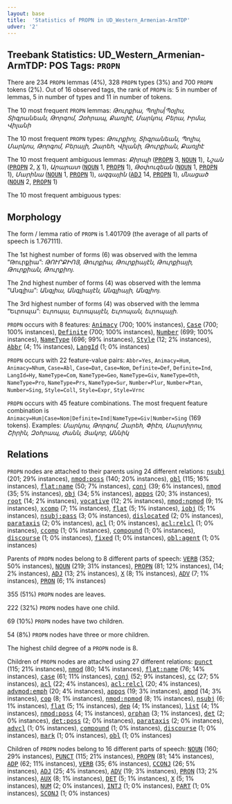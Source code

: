 ```yaml
---
layout: base
title:  'Statistics of PROPN in UD_Western_Armenian-ArmTDP'
udver: '2'
---
```


## Treebank Statistics: UD_Western_Armenian-ArmTDP: POS Tags: `PROPN`

There are 234 `PROPN` lemmas (4%), 328 `PROPN` types (3%) and 700 `PROPN` tokens (2%).
Out of 16 observed tags, the rank of `PROPN` is: 5 in number of lemmas, 5 in number of types and 11 in number of tokens.

The 10 most frequent `PROPN` lemmas: <em>Թուրքիա, Պոլիս|Պօլիս, Տիգրանեան, Թորգոմ, Զօհրապ, Քառլիէ, Մարկոս, Բերա, Իրմա, Վիլանի</em>

The 10 most frequent `PROPN` types:  <em>Թուրքիոյ, Տիգրանեան, Պոլիս, Մարկոս, Թորգոմ, Բերայի, Զարեհ, Վիլանի, Թուրքիան, Քառլիէ</em>

The 10 most frequent ambiguous lemmas: <em>Քիրպի</em> (<tt><a href="hyw_armtdp-pos-PROPN.html">PROPN</a></tt> 3, <tt><a href="hyw_armtdp-pos-NOUN.html">NOUN</a></tt> 1), <em>Նշան</em> (<tt><a href="hyw_armtdp-pos-PROPN.html">PROPN</a></tt> 2, <tt><a href="hyw_armtdp-pos-X.html">X</a></tt> 1), <em>Արարատ</em> (<tt><a href="hyw_armtdp-pos-NOUN.html">NOUN</a></tt> 1, <tt><a href="hyw_armtdp-pos-PROPN.html">PROPN</a></tt> 1), <em>Թօփուզեան</em> (<tt><a href="hyw_armtdp-pos-NOUN.html">NOUN</a></tt> 1, <tt><a href="hyw_armtdp-pos-PROPN.html">PROPN</a></tt> 1), <em>Մարինա</em> (<tt><a href="hyw_armtdp-pos-NOUN.html">NOUN</a></tt> 1, <tt><a href="hyw_armtdp-pos-PROPN.html">PROPN</a></tt> 1), <em>ազգային</em> (<tt><a href="hyw_armtdp-pos-ADJ.html">ADJ</a></tt> 14, <tt><a href="hyw_armtdp-pos-PROPN.html">PROPN</a></tt> 1), <em>մնացած</em> (<tt><a href="hyw_armtdp-pos-NOUN.html">NOUN</a></tt> 2, <tt><a href="hyw_armtdp-pos-PROPN.html">PROPN</a></tt> 1)

The 10 most frequent ambiguous types:  



## Morphology

The form / lemma ratio of `PROPN` is 1.401709 (the average of all parts of speech is 1.767111).

The 1st highest number of forms (6) was observed with the lemma “Թուրքիա”: <em>ԹՈՒՐՔԻՈՅ, Թուրքիա, Թուրքիայէն, Թուրքիայի, Թուրքիան, Թուրքիոյ</em>.

The 2nd highest number of forms (4) was observed with the lemma “Անգլիա”: <em>Անգլիա, Անգլիայէն, Անգլիայի, Անգլիոյ</em>.

The 3rd highest number of forms (4) was observed with the lemma “Եւրոպա”: <em>Եւրոպա, Եւրոպայէն, Եւրոպան, եւրոպայի</em>.

`PROPN` occurs with 8 features: <tt><a href="hyw_armtdp-feat-Animacy.html">Animacy</a></tt> (700; 100% instances), <tt><a href="hyw_armtdp-feat-Case.html">Case</a></tt> (700; 100% instances), <tt><a href="hyw_armtdp-feat-Definite.html">Definite</a></tt> (700; 100% instances), <tt><a href="hyw_armtdp-feat-Number.html">Number</a></tt> (699; 100% instances), <tt><a href="hyw_armtdp-feat-NameType.html">NameType</a></tt> (696; 99% instances), <tt><a href="hyw_armtdp-feat-Style.html">Style</a></tt> (12; 2% instances), <tt><a href="hyw_armtdp-feat-Abbr.html">Abbr</a></tt> (4; 1% instances), <tt><a href="hyw_armtdp-feat-LangId.html">LangId</a></tt> (1; 0% instances)

`PROPN` occurs with 22 feature-value pairs: `Abbr=Yes`, `Animacy=Hum`, `Animacy=Nhum`, `Case=Abl`, `Case=Dat`, `Case=Nom`, `Definite=Def`, `Definite=Ind`, `LangId=Hy`, `NameType=Com`, `NameType=Geo`, `NameType=Giv`, `NameType=Oth`, `NameType=Pro`, `NameType=Prs`, `NameType=Sur`, `Number=Plur`, `Number=Ptan`, `Number=Sing`, `Style=Coll`, `Style=Expr`, `Style=Vrnc`

`PROPN` occurs with 45 feature combinations.
The most frequent feature combination is `Animacy=Hum|Case=Nom|Definite=Ind|NameType=Giv|Number=Sing` (169 tokens).
Examples: <em>Մարկոս, Թորգոմ, Զարեհ, Փիէռ, Մարտիրոս, Շիրին, Զօհրապ, Ժանն, Յակոբ, Աննիկ</em>


## Relations

`PROPN` nodes are attached to their parents using 24 different relations: <tt><a href="hyw_armtdp-dep-nsubj.html">nsubj</a></tt> (201; 29% instances), <tt><a href="hyw_armtdp-dep-nmod-poss.html">nmod:poss</a></tt> (140; 20% instances), <tt><a href="hyw_armtdp-dep-obl.html">obl</a></tt> (115; 16% instances), <tt><a href="hyw_armtdp-dep-flat-name.html">flat:name</a></tt> (50; 7% instances), <tt><a href="hyw_armtdp-dep-conj.html">conj</a></tt> (39; 6% instances), <tt><a href="hyw_armtdp-dep-nmod.html">nmod</a></tt> (35; 5% instances), <tt><a href="hyw_armtdp-dep-obj.html">obj</a></tt> (34; 5% instances), <tt><a href="hyw_armtdp-dep-appos.html">appos</a></tt> (20; 3% instances), <tt><a href="hyw_armtdp-dep-root.html">root</a></tt> (14; 2% instances), <tt><a href="hyw_armtdp-dep-vocative.html">vocative</a></tt> (12; 2% instances), <tt><a href="hyw_armtdp-dep-nmod-npmod.html">nmod:npmod</a></tt> (9; 1% instances), <tt><a href="hyw_armtdp-dep-xcomp.html">xcomp</a></tt> (7; 1% instances), <tt><a href="hyw_armtdp-dep-flat.html">flat</a></tt> (5; 1% instances), <tt><a href="hyw_armtdp-dep-iobj.html">iobj</a></tt> (5; 1% instances), <tt><a href="hyw_armtdp-dep-nsubj-pass.html">nsubj:pass</a></tt> (3; 0% instances), <tt><a href="hyw_armtdp-dep-dislocated.html">dislocated</a></tt> (2; 0% instances), <tt><a href="hyw_armtdp-dep-parataxis.html">parataxis</a></tt> (2; 0% instances), <tt><a href="hyw_armtdp-dep-acl.html">acl</a></tt> (1; 0% instances), <tt><a href="hyw_armtdp-dep-acl-relcl.html">acl:relcl</a></tt> (1; 0% instances), <tt><a href="hyw_armtdp-dep-ccomp.html">ccomp</a></tt> (1; 0% instances), <tt><a href="hyw_armtdp-dep-compound.html">compound</a></tt> (1; 0% instances), <tt><a href="hyw_armtdp-dep-discourse.html">discourse</a></tt> (1; 0% instances), <tt><a href="hyw_armtdp-dep-fixed.html">fixed</a></tt> (1; 0% instances), <tt><a href="hyw_armtdp-dep-obl-agent.html">obl:agent</a></tt> (1; 0% instances)

Parents of `PROPN` nodes belong to 8 different parts of speech: <tt><a href="hyw_armtdp-pos-VERB.html">VERB</a></tt> (352; 50% instances), <tt><a href="hyw_armtdp-pos-NOUN.html">NOUN</a></tt> (219; 31% instances), <tt><a href="hyw_armtdp-pos-PROPN.html">PROPN</a></tt> (81; 12% instances),  (14; 2% instances), <tt><a href="hyw_armtdp-pos-ADJ.html">ADJ</a></tt> (13; 2% instances), <tt><a href="hyw_armtdp-pos-X.html">X</a></tt> (8; 1% instances), <tt><a href="hyw_armtdp-pos-ADV.html">ADV</a></tt> (7; 1% instances), <tt><a href="hyw_armtdp-pos-PRON.html">PRON</a></tt> (6; 1% instances)

355 (51%) `PROPN` nodes are leaves.

222 (32%) `PROPN` nodes have one child.

69 (10%) `PROPN` nodes have two children.

54 (8%) `PROPN` nodes have three or more children.

The highest child degree of a `PROPN` node is 8.

Children of `PROPN` nodes are attached using 27 different relations: <tt><a href="hyw_armtdp-dep-punct.html">punct</a></tt> (115; 21% instances), <tt><a href="hyw_armtdp-dep-nmod.html">nmod</a></tt> (80; 14% instances), <tt><a href="hyw_armtdp-dep-flat-name.html">flat:name</a></tt> (76; 14% instances), <tt><a href="hyw_armtdp-dep-case.html">case</a></tt> (61; 11% instances), <tt><a href="hyw_armtdp-dep-conj.html">conj</a></tt> (52; 9% instances), <tt><a href="hyw_armtdp-dep-cc.html">cc</a></tt> (27; 5% instances), <tt><a href="hyw_armtdp-dep-acl.html">acl</a></tt> (22; 4% instances), <tt><a href="hyw_armtdp-dep-acl-relcl.html">acl:relcl</a></tt> (20; 4% instances), <tt><a href="hyw_armtdp-dep-advmod-emph.html">advmod:emph</a></tt> (20; 4% instances), <tt><a href="hyw_armtdp-dep-appos.html">appos</a></tt> (19; 3% instances), <tt><a href="hyw_armtdp-dep-amod.html">amod</a></tt> (14; 3% instances), <tt><a href="hyw_armtdp-dep-cop.html">cop</a></tt> (8; 1% instances), <tt><a href="hyw_armtdp-dep-nmod-npmod.html">nmod:npmod</a></tt> (8; 1% instances), <tt><a href="hyw_armtdp-dep-nsubj.html">nsubj</a></tt> (6; 1% instances), <tt><a href="hyw_armtdp-dep-flat.html">flat</a></tt> (5; 1% instances), <tt><a href="hyw_armtdp-dep-dep.html">dep</a></tt> (4; 1% instances), <tt><a href="hyw_armtdp-dep-list.html">list</a></tt> (4; 1% instances), <tt><a href="hyw_armtdp-dep-nmod-poss.html">nmod:poss</a></tt> (4; 1% instances), <tt><a href="hyw_armtdp-dep-orphan.html">orphan</a></tt> (3; 1% instances), <tt><a href="hyw_armtdp-dep-det.html">det</a></tt> (2; 0% instances), <tt><a href="hyw_armtdp-dep-det-poss.html">det:poss</a></tt> (2; 0% instances), <tt><a href="hyw_armtdp-dep-parataxis.html">parataxis</a></tt> (2; 0% instances), <tt><a href="hyw_armtdp-dep-advcl.html">advcl</a></tt> (1; 0% instances), <tt><a href="hyw_armtdp-dep-compound.html">compound</a></tt> (1; 0% instances), <tt><a href="hyw_armtdp-dep-discourse.html">discourse</a></tt> (1; 0% instances), <tt><a href="hyw_armtdp-dep-mark.html">mark</a></tt> (1; 0% instances), <tt><a href="hyw_armtdp-dep-obl.html">obl</a></tt> (1; 0% instances)

Children of `PROPN` nodes belong to 16 different parts of speech: <tt><a href="hyw_armtdp-pos-NOUN.html">NOUN</a></tt> (160; 29% instances), <tt><a href="hyw_armtdp-pos-PUNCT.html">PUNCT</a></tt> (115; 21% instances), <tt><a href="hyw_armtdp-pos-PROPN.html">PROPN</a></tt> (81; 14% instances), <tt><a href="hyw_armtdp-pos-ADP.html">ADP</a></tt> (62; 11% instances), <tt><a href="hyw_armtdp-pos-VERB.html">VERB</a></tt> (35; 6% instances), <tt><a href="hyw_armtdp-pos-CCONJ.html">CCONJ</a></tt> (26; 5% instances), <tt><a href="hyw_armtdp-pos-ADJ.html">ADJ</a></tt> (25; 4% instances), <tt><a href="hyw_armtdp-pos-ADV.html">ADV</a></tt> (19; 3% instances), <tt><a href="hyw_armtdp-pos-PRON.html">PRON</a></tt> (13; 2% instances), <tt><a href="hyw_armtdp-pos-AUX.html">AUX</a></tt> (8; 1% instances), <tt><a href="hyw_armtdp-pos-DET.html">DET</a></tt> (5; 1% instances), <tt><a href="hyw_armtdp-pos-X.html">X</a></tt> (5; 1% instances), <tt><a href="hyw_armtdp-pos-NUM.html">NUM</a></tt> (2; 0% instances), <tt><a href="hyw_armtdp-pos-INTJ.html">INTJ</a></tt> (1; 0% instances), <tt><a href="hyw_armtdp-pos-PART.html">PART</a></tt> (1; 0% instances), <tt><a href="hyw_armtdp-pos-SCONJ.html">SCONJ</a></tt> (1; 0% instances)

